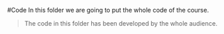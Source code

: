#Code
In this folder we are going to put the whole code of the course.
> The code in this folder has been developed by the whole audience.
